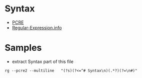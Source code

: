 # Syntax
* [PCRE](https://www.pcre.org/)
* [Regular-Expression.info](https://www.regular-expressions.info/) 

# Samples
* extract Syntax part of this file
```
rg --pcre2 --multiline   "(?s)(?<=^# Syntax\n)(.*?)(?=\n#)"
```
